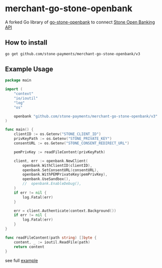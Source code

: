 # merchant-go-stone-openbank

A forked Go library of [go-stone-openbank](https://github.com/stone-payments/go-stone-openbank) to connect [Stone Open Banking API](https://docs.openbank.stone.com.br/)

## How to install

```sh
go get github.com/stone-payments/merchant-go-stone-openbank/v3
```

## Example Usage

```go
package main

import (
	"context"
	"io/ioutil"
	"log"
	"os"

	openbank "github.com/stone-payments/merchant-go-stone-openbank/v3"
)

func main() {
	clientID := os.Getenv("STONE_CLIENT_ID")
	privKeyPath := os.Getenv("STONE_PRIVATE_KEY")
	consentURL := os.Getenv("STONE_CONSENT_REDIRECT_URL")

	pemPrivKey := readFileContent(privKeyPath)

	client, err := openbank.NewClient(
		openbank.WithClientID(clientID),
		openbank.SetConsentURL(consentURL),
		openbank.WithPEMPrivateKey(pemPrivKey),
		openbank.UseSandbox(),
		//	openbank.EnableDebug(),
	)
	if err != nil {
		log.Fatal(err)
	}

	err = client.Authenticate(context.Background())
	if err != nil {
		log.Fatal(err)
	}
}

func readFileContent(path string) []byte {
	content, _ := ioutil.ReadFile(path)
	return content
}
```

see full [example](https://github.com/stone-payments/merchant-go-stone-openbank/blob/master/example/main.go)
